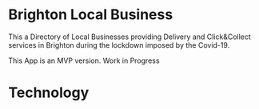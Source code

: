 # Brighton Local Business

This a Directory of Local Businesses providing Delivery and Click&Collect services in Brighton during the lockdown imposed by the Covid-19.

This App is an MVP version. Work in Progress

# Technology
